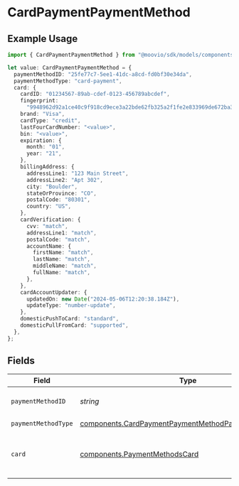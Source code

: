 # CardPaymentPaymentMethod

## Example Usage

```typescript
import { CardPaymentPaymentMethod } from "@moovio/sdk/models/components";

let value: CardPaymentPaymentMethod = {
  paymentMethodID: "25fe77c7-5ee1-41dc-a8cd-fd0bf30e34da",
  paymentMethodType: "card-payment",
  card: {
    cardID: "01234567-89ab-cdef-0123-456789abcdef",
    fingerprint:
      "9948962d92a1ce40c9f918cd9ece3a22bde62fb325a2f1fe2e833969de672ba3",
    brand: "Visa",
    cardType: "credit",
    lastFourCardNumber: "<value>",
    bin: "<value>",
    expiration: {
      month: "01",
      year: "21",
    },
    billingAddress: {
      addressLine1: "123 Main Street",
      addressLine2: "Apt 302",
      city: "Boulder",
      stateOrProvince: "CO",
      postalCode: "80301",
      country: "US",
    },
    cardVerification: {
      cvv: "match",
      addressLine1: "match",
      postalCode: "match",
      accountName: {
        firstName: "match",
        lastName: "match",
        middleName: "match",
        fullName: "match",
      },
    },
    cardAccountUpdater: {
      updatedOn: new Date("2024-05-06T12:20:38.184Z"),
      updateType: "number-update",
    },
    domesticPushToCard: "standard",
    domesticPullFromCard: "supported",
  },
};
```

## Fields

| Field                                                                                                                        | Type                                                                                                                         | Required                                                                                                                     | Description                                                                                                                  |
| ---------------------------------------------------------------------------------------------------------------------------- | ---------------------------------------------------------------------------------------------------------------------------- | ---------------------------------------------------------------------------------------------------------------------------- | ---------------------------------------------------------------------------------------------------------------------------- |
| `paymentMethodID`                                                                                                            | *string*                                                                                                                     | :heavy_check_mark:                                                                                                           | ID of the payment method.                                                                                                    |
| `paymentMethodType`                                                                                                          | [components.CardPaymentPaymentMethodPaymentMethodType](../../models/components/cardpaymentpaymentmethodpaymentmethodtype.md) | :heavy_check_mark:                                                                                                           | N/A                                                                                                                          |
| `card`                                                                                                                       | [components.PaymentMethodsCard](../../models/components/paymentmethodscard.md)                                               | :heavy_check_mark:                                                                                                           | A card as contained within a payment method.                                                                                 |